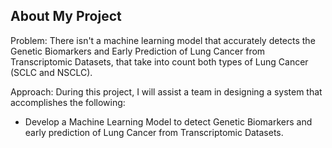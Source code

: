 ## About My Project



Problem: There isn't a machine learning model that accurately detects the Genetic Biomarkers and Early Prediction of Lung Cancer from Transcriptomic Datasets, that take into count both types of Lung Cancer (SCLC and NSCLC). 

Approach: During this project, I will assist a team in designing a system that accomplishes the following: 

- Develop a Machine Learning Model to detect Genetic Biomarkers and early prediction of Lung Cancer from Transcriptomic Datasets.


